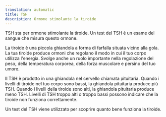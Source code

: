 ```yaml
---
translation: automatic
title: TSH
description: Ormone stimolante la tiroide
---
```


TSH sta per ormone stimolante la tiroide. Un test del TSH è un esame del sangue che misura questo ormone.

La tiroide è una piccola ghiandola a forma di farfalla situata vicino alla gola. La tua tiroide produce ormoni che regolano il modo in cui il tuo corpo utilizza l'energia. Svolge anche un ruolo importante nella regolazione del peso, della temperatura corporea, della forza muscolare e persino del tuo umore.

Il TSH è prodotto in una ghiandola nel cervello chiamata pituitaria. Quando i livelli di tiroide nel tuo corpo sono bassi, la ghiandola pituitaria produce più TSH. Quando i livelli della tiroide sono alti, la ghiandola pituitaria produce meno TSH. Livelli di TSH troppo alti o troppo bassi possono indicare che la tiroide non funziona correttamente.

Un test del TSH viene utilizzato per scoprire quanto bene funziona la tiroide.
